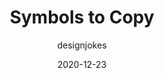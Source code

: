 ---
author: designjokes
date: 2020-12-23
permalink: false
tags:
  - websites
  - tooling
  - typography
target_url: https://symbols.wentin.net/
title: Symbols to Copy
---